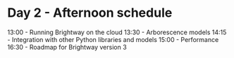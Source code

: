 # Day 2 - Afternoon schedule

13:00 - Running Brightway on the cloud
13:30 - Arborescence models
14:15 - Integration with other Python libraries and models
15:00 - Performance
16:30 - Roadmap for Brightway version 3
